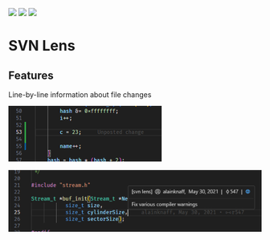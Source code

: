 [![](https://vsmarketplacebadges.dev/version-short/ZaikinDenis.vscode-svnlens.svg)](https://marketplace.visualstudio.com/items?itemName=ZaikinDenis.vscode-svnlens)
[![](https://vsmarketplacebadges.dev/downloads-short/ZaikinDenis.vscode-svnlens.svg)](https://marketplace.visualstudio.com/items?itemName=ZaikinDenis.vscode-svnlens)
[![](https://vsmarketplacebadges.dev/rating-short/ZaikinDenis.vscode-svnlens.svg)](https://marketplace.visualstudio.com/items?itemName=ZaikinDenis.vscode-svnlens)

# SVN Lens

## Features

Line-by-line information about file changes

![Alt text](assets/blame1.png)

![Alt text](assets/blame2.png)
